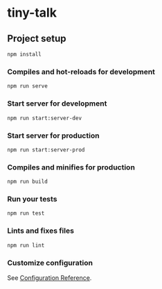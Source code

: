 # tiny-talk

## Project setup
```
npm install
```

### Compiles and hot-reloads for development
```
npm run serve
```

### Start server for development
```
npm run start:server-dev
```

### Start server for production
```
npm run start:server-prod
```


### Compiles and minifies for production
```
npm run build
```

### Run your tests
```
npm run test
```

### Lints and fixes files
```
npm run lint
```

### Customize configuration
See [Configuration Reference](https://cli.vuejs.org/config/).
